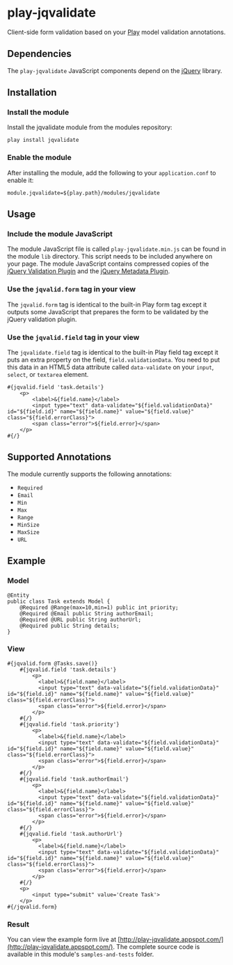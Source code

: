 # play-jqvalidate

Client-side form validation based on your [Play](http://playframework.org) model validation annotations.

## Dependencies

The `play-jqvalidate` JavaScript components depend on the [jQuery](http://jquery.com/) library.

## Installation

### Install the module

Install the jqvalidate module from the modules repository:

    play install jqvalidate

### Enable the module

After installing the module, add the following to your `application.conf` to enable it:

    module.jqvalidate=${play.path}/modules/jqvalidate

## Usage

### Include the module JavaScript

The module JavaScript file is called `play-jqvalidate.min.js` can be found in the module `lib` directory. This script needs to be included anywhere on your page. The module JavaScript contains compressed copies of the [jQuery Validation Plugin](http://bassistance.de/jquery-plugins/jquery-plugin-validation/) and the [jQuery Metadata Plugin](http://plugins.jquery.com/project/metadata). 

### Use the `jqvalid.form` tag in your view

The `jqvalid.form` tag is identical to the built-in Play form tag except it outputs some JavaScript that prepares the form to be validated by the jQuery validation plugin.

### Use the `jqvalid.field` tag in your view

The `jqvalidate.field` tag is identical to the built-in Play field tag except it puts an extra property on the field, `field.validationData`. You need to put this data in an HTML5 data attribute called `data-validate` on your `input`, `select`, or `textarea` element.  

    #{jqvalid.field 'task.details'}
		<p>
	  		<label>&{field.name}</label>
	  		<input type="text" data-validate="${field.validationData}" id="${field.id}" name="${field.name}" value="${field.value}" class="${field.errorClass}">
	  		<span class="error">${field.error}</span>
		</p>
	#{/}
	
## Supported Annotations

The module currently supports the following annotations:

* `Required`
* `Email`
* `Min`
* `Max`
* `Range`
* `MinSize`
* `MaxSize`
* `URL`

## Example

### Model

	@Entity
	public class Task extends Model {
	    @Required @Range(max=10,min=1) public int priority;
	    @Required @Email public String authorEmail;
	    @Required @URL public String authorUrl;
	    @Required public String details;
	}

### View
	
	#{jqvalid.form @Tasks.save()}
	  	#{jqvalid.field 'task.details'}
			<p>
			  <label>&{field.name}</label>
			  <input type="text" data-validate="${field.validationData}" id="${field.id}" name="${field.name}" value="${field.value}" class="${field.errorClass}">
			  <span class="error">${field.error}</span>
			</p>
		#{/}
		#{jqvalid.field 'task.priority'}
			<p>
			  <label>&{field.name}</label>
			  <input type="text" data-validate="${field.validationData}" id="${field.id}" name="${field.name}" value="${field.value}" class="${field.errorClass}">
			  <span class="error">${field.error}</span>
			</p>
		#{/}
		#{jqvalid.field 'task.authorEmail'}
			<p>
			  <label>&{field.name}</label>
			  <input type="text" data-validate="${field.validationData}" id="${field.id}" name="${field.name}" value="${field.value}" class="${field.errorClass}">
			  <span class="error">${field.error}</span>
			</p>
		#{/}
		#{jqvalid.field 'task.authorUrl'}
			<p>
			  <label>&{field.name}</label>
			  <input type="text" data-validate="${field.validationData}" id="${field.id}" name="${field.name}" value="${field.value}" class="${field.errorClass}">
			  <span class="error">${field.error}</span>
			</p>
		#{/}
		<p>
			<input type="submit" value='Create Task'>
		</p>
	#{/jqvalid.form}

### Result

You can view the example form live at [http://play-jqvalidate.appspot.com/](http://play-jqvalidate.appspot.com/). The complete source code is available in this module's `samples-and-tests` folder.



	